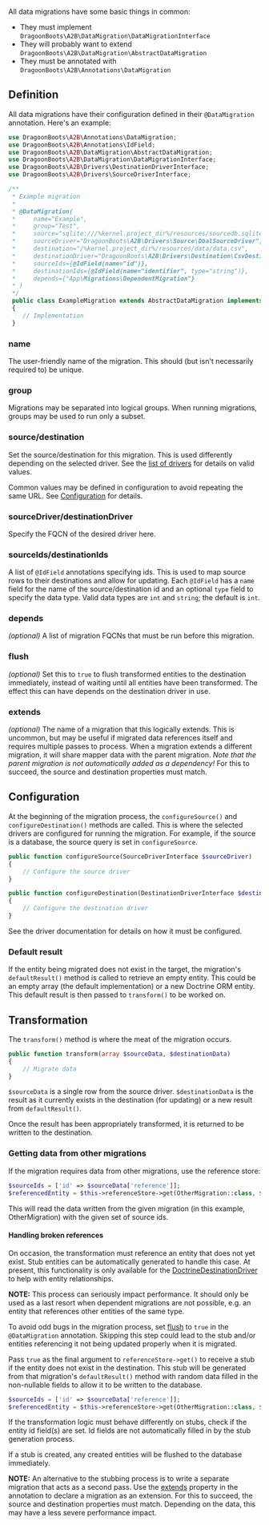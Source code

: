 All data migrations have some basic things in common:
- They must implement `DragoonBoots\A2B\DataMigration\DataMigrationInterface`
- They will probably want to extend `DragoonBoots\A2B\DataMigration\AbstractDataMigration`
- They must be annotated with `DragoonBoots\A2B\Annotations\DataMigration`

Definition
----------
All data migrations have their configuration defined in their `@DataMigration`
annotation.  Here's an example:

```php
use DragoonBoots\A2B\Annotations\DataMigration;
use DragoonBoots\A2B\Annotations\IdField;
use DragoonBoots\A2B\DataMigration\AbstractDataMigration;
use DragoonBoots\A2B\DataMigration\DataMigrationInterface;
use DragoonBoots\A2B\Drivers\DestinationDriverInterface;
use DragoonBoots\A2B\Drivers\SourceDriverInterface;

/**
 * Example migration
 *
 * @DataMigration(
 *     name="Example",
 *     group="Test",
 *     source="sqlite:///%kernel.project_dir%/resources/sourcedb.sqlite",
 *     sourceDriver="DragoonBoots\A2B\Drivers\Source\DbalSourceDriver",
 *     destination="/%kernel.project_dir%/resources/data/data.csv",
 *     destinationDriver="DragoonBoots\A2B\Drivers\Destination\CsvDestinationDriver",
 *     sourceIds={@IdField(name="id")},
 *     destinationIds={@IdField(name="identifier", type="string")},
 *     depends={"App\Migrations\DependentMigration"}
 * )
 */
 public class ExampleMigration extends AbstractDataMigration implements DataMigrationInterface
 {
    // Implementation
 }
```

### name
The user-friendly name of the migration.  This should (but isn't necessarily
required to) be unique.

### group
Migrations may be separated into logical groups.  When running migrations,
groups may be used to run only a subset.

### source/destination
Set the source/destination for this migration.  This is used differently
depending on the selected driver.  See the [list of drivers](02_Drivers)
for details on valid values.

Common values may be defined in configuration to avoid repeating the same URL.
See [Configuration](03_Configuration.md#page_Sources-and-Destinations) for
details.

### sourceDriver/destinationDriver
Specify the FQCN of the desired driver here.

### sourceIds/destinationIds
A list of `@IdField` annotations specifying ids.  This is used to map source
rows to their destinations and allow for updating.  Each `@IdField` has a
`name` field for the name of the source/destination id and an optional `type`
field to specify the data type.  Valid data types are `int` and `string`; the
default is `int`.

### depends
*(optional)* A list of migration FQCNs that must be run before this migration.

### flush
*(optional)* Set this to `true` to flush transformed entities to the destination
immediately, instead of waiting until all entities have been transformed.
The effect this can have depends on the destination driver in use.

### extends
*(optional)* The name of a migration that this logically extends.  This is
uncommon, but may be useful if migrated data references itself and requires
multiple passes to process.  When a migration extends a different migration,
it will share mapper data with the parent migration.  *Note that the parent
migration is not automatically added as a dependency!*  For this to succeed,
the source and destination properties must match.

Configuration
-------------
At the beginning of the migration process, the `configureSource()` and
`configureDestination()` methods are called.  This is where the selected
drivers are configured for running the migration.  For example, if the source
is a database, the source query is set in `configureSource`.

```php
public function configureSource(SourceDriverInterface $sourceDriver)
{
    // Configure the source driver
}

public function configureDestination(DestinationDriverInterface $destinationDriver)
{
    // Configure the destination driver
}
```

See the driver documentation for details on how it must be configured. 

### Default result
If the entity being migrated does not exist in the target, the migration's
`defaultResult()` method is called to retrieve an empty entity.  This could
be an empty array (the default implementation) or a new Doctrine ORM entity.
This default result is then passed to `transform()` to be worked on.

Transformation
--------------
The `transform()` method is where the meat of the migration occurs.

```php
public function transform(array $sourceData, $destinationData)
{
    // Migrate data
}
```

`$sourceData` is a single row from the source driver.  `$destinationData` is
the result as it currently exists in the destination (for updating) or a new
result from `defaultResult()`.

Once the result has been appropriately transformed, it is returned to be
written to the destination.

### Getting data from other migrations
If the migration requires data from other migrations, use the reference store:

```php
$sourceIds = ['id' => $sourceData['reference']];
$referencedEntity = $this->referenceStore->get(OtherMigration::class, $sourceIds);
```

This will read the data written from the given migration (in this example, OtherMigration)
with the given set of source ids.

#### Handling broken references
On occasion, the transformation must reference an entity that does not yet
exist.  Stub entities can be automatically generated to handle this case.
At present, this functionality is only available for the
[DoctrineDestinationDriver](../02_Drivers/02_Destination/DoctrineDestinationDriver.md)
to help with entity relationships.

**NOTE:** This process can seriously impact performance.  It should only be
used as a last resort when dependent migrations are not possible, e.g. an
entity that references other entities of the same type.

To avoid odd bugs in the migration process, set [flush](#page_flush) to `true` in
the `@DataMigration` annotation.  Skipping this step could lead to the stub
and/or entities referencing it not being updated properly when it is migrated.

Pass `true` as the final argument to `referenceStore->get()` to receive a stub
if the entity does not exist in the destination.  This stub will be generated
from that migration's `defaultResult()` method with random data filled in the
non-nullable fields to allow it to be written to the database.

```php
$sourceIds = ['id' => $sourceData['reference']];
$referencedEntity = $this->referenceStore->get(OtherMigration::class, $sourceIds, true);
```

If the transformation logic must behave differently on stubs, check if the
entity id field(s) are set.  Id fields are not automatically filled in by the
stub generation process.

If a stub is created, any created entities will be flushed to the database
immediately.

**NOTE:** An alternative to the stubbing process is to write a
separate migration that acts as a second pass.  Use the [extends](#page_extends)
property in the annotation to declare a migration as an extension.  For this to
succeed, the source and destination properties must match.  Depending on the
data, this may have a less severe performance impact.
